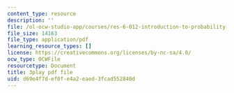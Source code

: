 ```yaml
---
content_type: resource
description: ''
file: /ol-ocw-studio-app/courses/res-6-012-introduction-to-probability-spring-2018/d69e4f7def0fe4a2eaed3fcad552840d_uxVRfj60z98.pdf
file_size: 14163
file_type: application/pdf
learning_resource_types: []
license: https://creativecommons.org/licenses/by-nc-sa/4.0/
ocw_type: OCWFile
resourcetype: Document
title: 3play pdf file
uid: d69e4f7d-ef0f-e4a2-eaed-3fcad552840d
---
```

